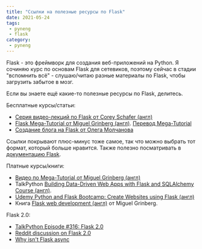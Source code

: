 ```yaml
---
title: "Ссылки на полезные ресурсы по Flask"
date: 2021-05-24
tags:
 - pyneng
 - flask
category:
 - pyneng
---
```


Flask - это фреймворк для создания веб-приложений на Python.
Я сочиняю курс по основам Flask для сетевиков, поэтому сейчас в стадии
"вспомнить всё" - слушаю/читаю разные материалы по Flask, чтобы загрузить забытое в мозг.

Если вы знаете ещё какие-то полезные ресурсы по Flask, делитесь.

Бесплатные курсы/статьи:

* [Серия видео-лекций по Flask от Corey Schafer (англ)](https://www.youtube.com/playlist?list=PL-osiE80TeTs4UjLw5MM6OjgkjFeUxCYH)
* [Flask Mega-Tutorial от Miguel Grinberg (англ)](https://blog.miguelgrinberg.com/post/the-flask-mega-tutorial-part-i-hello-world). [Перевод Mega-Tutorial](https://habr.com/ru/post/346306/)
* [Создание блога на Flask от Олега Молчанова](https://www.youtube.com/playlist?list=PLlWXhlUMyooZr5R2u2Zwxt6Pw6iwBo5y5)

Cсылки покрывают плюс-минус тоже самое, так что можно выбрать тот формат,
который больше нравится. Также полезно посматривать в [документацию Flask](https://flask.palletsprojects.com/en/2.0.x/).

Платные курсы/книги:

* [Видео по Mega-Tutorial от Miguel Grinberg (англ)](https://courses.miguelgrinberg.com/p/flask-mega-tutorial)
* TalkPython [Building Data-Driven Web Apps with Flask and SQLAlchemy Course (англ)](https://training.talkpython.fm/courses/explore_flask/building-data-driven-web-applications-in-python-with-flask-sqlalchemy-and-bootstrap).
* [Udemy Python and Flask Bootcamp: Create Websites using Flask (англ)](https://www.udemy.com/course/python-and-flask-bootcamp-create-websites-using-flask/)
* Книга [Flask web development (англ)](https://learning.oreilly.com/library/view/flask-web-development/9781491991725/) от Miguel Grinberg.


Flask 2.0:

* [TalkPython Episode #316: Flask 2.0](https://talkpython.fm/episodes/show/316/flask-2.0)
* [Reddit discussion on Flask 2.0](https://www.reddit.com/r/Python/comments/msbt3p/flask_20_is_coming_please_help_us_test/)
* [Why isn't Flask async](https://www.youtube.com/watch?v=bw1qeMoFBmw)


